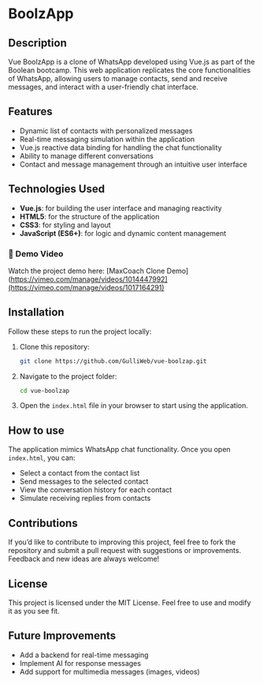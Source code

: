 # BoolzApp

## Description

Vue BoolzApp is a clone of WhatsApp developed using Vue.js as part of the Boolean bootcamp. This web application replicates the core functionalities of WhatsApp, allowing users to manage contacts, send and receive messages, and interact with a user-friendly chat interface.

## Features

- Dynamic list of contacts with personalized messages
- Real-time messaging simulation within the application
- Vue.js reactive data binding for handling the chat functionality
- Ability to manage different conversations
- Contact and message management through an intuitive user interface

## Technologies Used

- **Vue.js**: for building the user interface and managing reactivity
- **HTML5**: for the structure of the application
- **CSS3**: for styling and layout
- **JavaScript (ES6+)**: for logic and dynamic content management

### 🎥 Demo Video

Watch the project demo here: [MaxCoach Clone Demo](https://vimeo.com/manage/videos/1014447992](https://vimeo.com/manage/videos/1017164291)

## Installation

Follow these steps to run the project locally:

1. Clone this repository:
    ```bash
    git clone https://github.com/GulliWeb/vue-boolzap.git
    ```
2. Navigate to the project folder:
    ```bash
    cd vue-boolzap
    ```
3. Open the `index.html` file in your browser to start using the application.

## How to use

The application mimics WhatsApp chat functionality. Once you open `index.html`, you can:
- Select a contact from the contact list
- Send messages to the selected contact
- View the conversation history for each contact
- Simulate receiving replies from contacts

## Contributions

If you’d like to contribute to improving this project, feel free to fork the repository and submit a pull request with suggestions or improvements. Feedback and new ideas are always welcome!

## License

This project is licensed under the MIT License. Feel free to use and modify it as you see fit.

## Future Improvements

- Add a backend for real-time messaging
- Implement AI for response messages 
- Add support for multimedia messages (images, videos)

